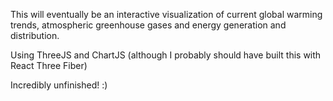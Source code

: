 This will eventually be an interactive visualization of current global warming trends, atmospheric greenhouse gases and energy generation and distribution.

Using ThreeJS and ChartJS (although I probably should have built this with React Three Fiber)

Incredibly unfinished! :)
